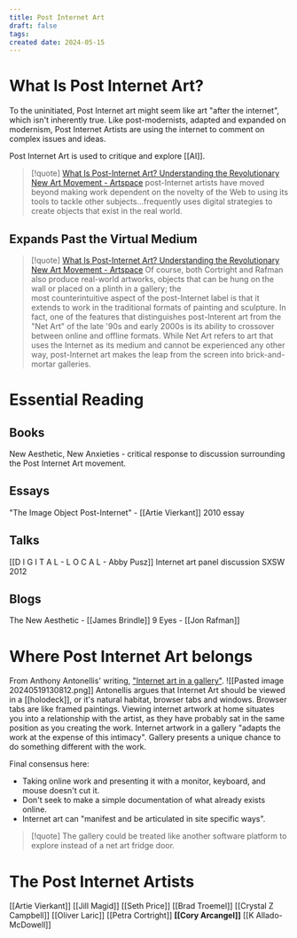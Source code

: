 ```yaml
---
title: Post Internet Art
draft: false
tags: 
created date: 2024-05-15
---
```

 # What Is Post Internet Art?

To the uninitiated, Post Internet art might seem like art "after the internet", which isn't inherently true. Like post-modernists, adapted and expanded on modernism, Post Internet Artists are using the internet to comment on complex issues and ideas.

Post Internet Art is used to critique and explore [[AI]]. 


> [!quote] [What Is Post-Internet Art? Understanding the Revolutionary New Art Movement - Artspace](https://www.artspace.com/magazine/interviews_features/trend_report/post_internet_art-52138)
> post-Internet artists have moved beyond making work dependent on the novelty of the Web to using its tools to tackle other subjects...frequently uses digital strategies to create objects that exist in the real world.

## Expands Past the Virtual Medium

> [!quote] [What Is Post-Internet Art? Understanding the Revolutionary New Art Movement - Artspace](https://www.artspace.com/magazine/interviews_features/trend_report/post_internet_art-52138)
> Of course, both Cortright and Rafman also produce real-world artworks, objects that can be hung on the wall or placed on a plinth in a gallery; the most counterintuitive aspect of the post-Internet label is that it extends to work in the traditional formats of painting and sculpture. In fact, one of the features that distinguishes post-Interent art from the "Net Art" of the late '90s and early 2000s is its ability to crossover between online and offline formats. While Net Art refers to art that uses the Internet as its medium and cannot be experienced any other way, post-Internet art makes the leap from the screen into brick-and-mortar galleries.


# Essential Reading
## Books
New Aesthetic, New Anxieties - critical response to discussion surrounding the Post Internet Art movement.
## Essays
"The Image Object Post-Internet" - [[Artie Vierkant]] 2010 essay 
## Talks
[[D I G I T A L - L O C A L  - Abby Pusz]]
Internet art panel discussion SXSW 2012
## Blogs
The New Aesthetic - [[James Brindle]]
9 Eyes - [[Jon Rafman]]

# Where Post Internet Art belongs
From Anthony Antonellis' writing, ["Internet art in a gallery"](https://www.anthonyantonellis.com/writing/internet-art-in-a-gallery). 
![[Pasted image 20240519130812.png]] 
Antonellis argues that Internet Art should be viewed in a [[holodeck]], or it's natural habitat, browser tabs and windows. Browser tabs are like framed paintings. Viewing internet artwork at home situates you into a relationship with the artist, as they have probably sat in the same position as you creating the work. Internet artwork in a gallery "adapts the work at the expense of this intimacy". Gallery presents a unique chance to do something different with the work.

Final consensus here:
- Taking online work and presenting it with a monitor, keyboard, and mouse doesn't cut it.
- Don't seek to make a simple documentation of what already exists online.
- Internet art can "manifest and be articulated in site specific ways".

> [!quote] 
> The gallery could be treated like another software platform to explore instead of a net art fridge door.





# The Post Internet Artists
[[Artie Vierkant]]
[[Jill Magid]]
[[Seth Price]]
[[Brad Troemel]]
[[Crystal Z Campbell]]
[[Oliver Laric]]
[[Petra Cortright]]
**[[Cory Arcangel]]**
[[K Allado-McDowell]]